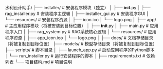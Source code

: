 水利设计助手/
├── installer/                  # 安装程序模块（独立）
│   ├── __init__.py
│   ├── rag_installer.py        # 安装程序主逻辑
│   ├── installer_gui.py        # 安装程序GUI
│   └── resources/              # 安装程序资源
│       ├── icon.ico
│       └── logo.png
│
├── app/                        # 主应用程序模块（将被安装到目标位置）
│   ├── __init__.py
│   ├── main.py                 # 应用程序入口
│   ├── rag_system.py           # RAG系统核心逻辑
│   └── resources/              # 应用程序资源
│       ├── app_icon.ico
│       └── logo.png
│
├── docs/                       # 文档存储目录（将被复制到目标位置）
├── models/                     # 模型存储目录（将被复制到目标位置）
├── scripts/                    # 脚本目录
│   ├── launch_app.py           # 启动应用程序的Python脚本
│   └── run_installer.py        # 运行安装程序的脚本
│
├── requirements.txt            # 依赖列表
└── 项目结构.md                   # 项目说明